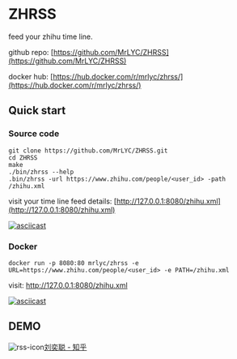# ZHRSS

feed your zhihu time line.

github repo: [https://github.com/MrLYC/ZHRSS](https://github.com/MrLYC/ZHRSS)

docker hub: [https://hub.docker.com/r/mrlyc/zhrss/](https://hub.docker.com/r/mrlyc/zhrss/)



## Quick start

### Source code

```shell
git clone https://github.com/MrLYC/ZHRSS.git
cd ZHRSS
make
./bin/zhrss --help
.bin/zhrss -url https://www.zhihu.com/people/<user_id> -path /zhihu.xml
```

visit your time line feed details: [http://127.0.0.1:8080/zhihu.xml](http://127.0.0.1:8080/zhihu.xml)

[![asciicast](https://asciinema.org/a/8j02jndmossozyh3oh98hajfp.png)](https://asciinema.org/a/8j02jndmossozyh3oh98hajfp?autoplay=true&speed=2)

### Docker 

```shell
docker run -p 8080:80 mrlyc/zhrss -e URL=https://www.zhihu.com/people/<user_id> -e PATH=/zhihu.xml
```

visit: http://127.0.0.1:8080/zhihu.xml

[![asciicast](https://asciinema.org/a/eyur384ud459b53j9l6091ala.png)](https://asciinema.org/a/eyur384ud459b53j9l6091ala?autoplay=true&speed=2)



## DEMO

![rss-icon](https://mrlyc.github.io/ZHRSS/images/rss.png)[刘奕聪 - 知乎](https://zhrss.arukascloud.io/)

